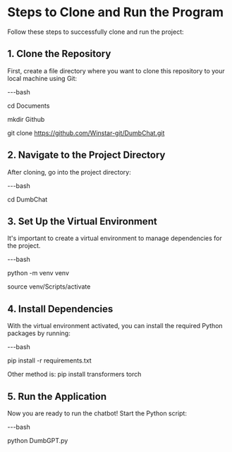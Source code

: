 # Steps to Clone and Run the Program

Follow these steps to successfully clone and run the project:

## 1. Clone the Repository

First, create a file directory where you want to clone this repository to your local machine using Git:

---bash

cd Documents

mkdir Github

git clone https://github.com/Winstar-git/DumbChat.git

## 2. Navigate to the Project Directory

After cloning, go into the project directory:

---bash

cd DumbChat

## 3. Set Up the Virtual Environment

It's important to create a virtual environment to manage dependencies for the project.

---bash

python -m venv venv

source venv/Scripts/activate

## 4. Install Dependencies
With the virtual environment activated, you can install the required Python packages by running:

---bash

pip install -r requirements.txt

Other method is:
pip install transformers torch

## 5. Run the Application
Now you are ready to run the chatbot! Start the Python script:

---bash

python DumbGPT.py
